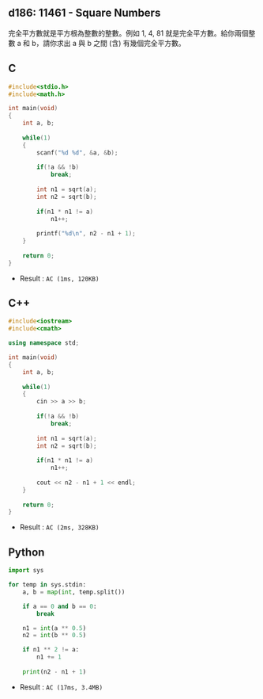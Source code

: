 ## d186: 11461 - Square Numbers
完全平方數就是平方根為整數的整數。例如 1, 4, 81 就是完全平方數。給你兩個整數 a 和 b，請你求出 a 與 b 之間 (含) 有幾個完全平方數。

## C
```C
#include<stdio.h>
#include<math.h>

int main(void)
{
	int a, b;
	
	while(1)
	{
		scanf("%d %d", &a, &b);
		
		if(!a && !b)
			break;
		
		int n1 = sqrt(a);
		int n2 = sqrt(b);
		
		if(n1 * n1 != a)
			n1++;
				
		printf("%d\n", n2 - n1 + 1);
	}
	
	return 0;
} 
```
 * Result : `AC (1ms, 120KB)`

## C++
```C++
#include<iostream>
#include<cmath>

using namespace std;

int main(void)
{
	int a, b;
	
	while(1)
	{
		cin >> a >> b;
		
		if(!a && !b)
			break;
		
		int n1 = sqrt(a);
		int n2 = sqrt(b);
		
		if(n1 * n1 != a)
			n1++;
		
		cout << n2 - n1 + 1 << endl;
	}
	
	return 0;
}
```
 * Result : `AC (2ms, 328KB)`

## Python
```python
import sys

for temp in sys.stdin:
    a, b = map(int, temp.split())

    if a == 0 and b == 0:
        break

    n1 = int(a ** 0.5)
    n2 = int(b ** 0.5)

    if n1 ** 2 != a:
        n1 += 1
    
    print(n2 - n1 + 1)
```
 * Result : `AC (17ms, 3.4MB)`
